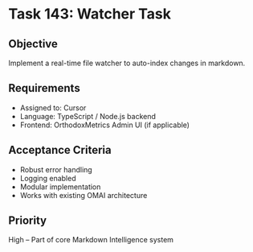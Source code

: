 # Task 143: Watcher Task

## Objective
Implement a real-time file watcher to auto-index changes in markdown.

## Requirements
- Assigned to: Cursor
- Language: TypeScript / Node.js backend
- Frontend: OrthodoxMetrics Admin UI (if applicable)

## Acceptance Criteria
- Robust error handling
- Logging enabled
- Modular implementation
- Works with existing OMAI architecture

## Priority
High – Part of core Markdown Intelligence system
